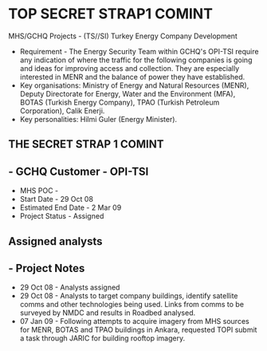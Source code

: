 # TOP SECRET STRAP1 COMINT 

MHS/GCHQ Projects - (TS//SI) Turkey Energy Company Development

- Requirement - The Energy Security Team within GCHQ's OPI-TSI require any indication of where the traffic for the following companies is going and ideas for improving access and collection. They are especially interested in MENR and the balance of power they have established.
- Key organisations: Ministry of Energy and Natural Resources (MENR), Deputy Directorate for Energy, Water and the Environment (MFA), BOTAS (Turkish Energy Company), TPAO (Turkish Petroleum Corporation), Calik Enerji.
- Key personalities: Hilmi Guler (Energy Minister).


## THE SECRET STRAP 1 COMINT

## - GCHQ Customer - OPI-TSI

- MHS POC -
- Start Date - 29 Oct 08
- Estimated End Date - 2 Mar 09
- Project Status - Assigned


## Assigned analysts

## - Project Notes

- 29 Oct 08 - Analysts assigned
- 29 Oct 08 - Analysts to target company buildings, identify satellite comms and other technologies being used. Links from comms to be surveyed by NMDC and results in Roadbed analysed.
- 07 Jan 09 - Following attempts to acquire imagery from MHS sources for MENR, BOTAS and TPAO buildings in Ankara, requested TOPI submit a task through JARIC for building rooftop imagery.

